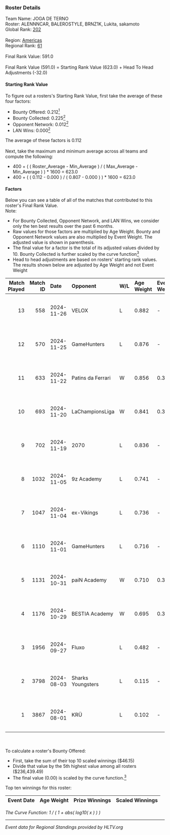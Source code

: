 ### Roster Details<br />
Team Name: JOGA DE TERNO<br />
Roster: ALENNNCAR, BALEROSTYLE, BRNZ1K, Lukita, sakamoto<br />
Global Rank: [202](../../standings_global_2025_01_13.md)<br />
<br />
Region: [Americas]( ../../standings_americas_2025_01_13.md)<br />
Regional Rank: [61]( ../../standings_americas_2025_01_13.md)<br />
<br />
Final Rank Value:  591.0<br />
<br />
Final Rank Value (591.0) = Starting Rank Value (623.0) + Head To Head Adjustments (-32.0)<br />

#### Starting Rank Value<br />
To figure out a rosters's Starting Rank Value, first take the average of these four factors:<br />
- Bounty Offered: 0.212[<sup>1</sup>](#table2)
- Bounty Collected: 0.225[<sup>2</sup>](#table1)
- Opponent Network: 0.012[<sup>2</sup>](#table1)
- LAN Wins: 0.000[<sup>2</sup>](#table1)

The average of these factors is 0.112<br />
<br />
Next, take the maximum and minimum average across all teams and compute the following:<br />
- 400 + ( ( Roster_Average - Min_Average ) / ( Max_Average - Min_Average ) ) * 1600 = 623.0
- 400 + ( ( 0.112 - 0.000 ) / ( 0.807 - 0.000 ) ) * 1600 = 623.0


#### Factors<br />
Below you can see a table of all of the matches that contributed to this roster's Final Rank Value.<br />
Note:<br />

- For Bounty Collected, Opponent Network, and LAN Wins, we consider only the ten best results over the past 6 months.
- Raw values for those factors are multiplied by Age Weight. Bounty and Opponent Network values are also multiplied by Event Weight. The adjusted value is shown in parenthesis.
- The final value for a factor is the total of its adjusted values divided by 10. Bounty Collected is further scaled by the curve function[<sup>3</sup>](#curveFunction)
- Head to head adjustments are based on rosters' starting rank values. The results shown below are adjusted by Age Weight and not Event Weight
<span id="table1"></span><br />


| Match Played | Match ID | Date       | Opponent          | W/L | Age Weight | Event Weight | Bounty Collected | Opponent Network | LAN Wins  | H2H Adj. | Roster                                           |
| -: | -: | :- | :- | :- | :- | :- | :- | :- | :- | -: | :- |
|           13 |      558 | 2024-11-26 | VELOX             | L   | 0.882      | -            | -                | -                | -         |   -15.69 | ALENNNCAR, BALEROSTYLE, BRNZ1K, Lukita, sakamoto |
|           12 |      570 | 2024-11-25 | GameHunters       | L   | 0.876      | -            | -                | -                | -         |    -9.48 | ALENNNCAR, BALEROSTYLE, BRNZ1K, Lukita, sakamoto |
|           11 |      633 | 2024-11-22 | Patins da Ferrari | W   | 0.856      | 0.371        | 0.002 (0.001)    | 0.180 (0.057)    | 0 (0.000) |    14.90 | ALENNNCAR, BALEROSTYLE, BRNZ1K, Lukita, sakamoto |
|           10 |      693 | 2024-11-20 | LaChampionsLiga   | W   | 0.841      | 0.371        | 0.009 (0.003)    | 0.121 (0.038)    | 0 (0.000) |    13.47 | ALENNNCAR, BALEROSTYLE, BRNZ1K, Lukita, sakamoto |
|            9 |      702 | 2024-11-19 | 2070              | L   | 0.836      | -            | -                | -                | -         |   -10.97 | ALENNNCAR, BALEROSTYLE, BRNZ1K, Lukita, sakamoto |
|            8 |     1032 | 2024-11-05 | 9z Academy        | L   | 0.741      | -            | -                | -                | -         |   -13.91 | BRNZ1K, lealziNho, Lukita, sakamoto, swarmyzz    |
|            7 |     1047 | 2024-11-04 | ex-Vikings        | L   | 0.736      | -            | -                | -                | -         |    -7.48 | BRNZ1K, lealziNho, Lukita, sakamoto, swarmyzz    |
|            6 |     1110 | 2024-11-01 | GameHunters       | L   | 0.716      | -            | -                | -                | -         |    -8.92 | BRNZ1K, lealziNho, Lukita, sakamoto, swarmyzz    |
|            5 |     1131 | 2024-10-31 | paiN Academy      | W   | 0.710      | 0.371        | 0.000 (0.000)    | 0.114 (0.030)    | 0 (0.000) |     5.15 | BRNZ1K, lealziNho, Lukita, sakamoto, swarmyzz    |
|            4 |     1176 | 2024-10-29 | BESTIA Academy    | W   | 0.695      | 0.371        | 0.000 (0.000)    | 0.000 (0.000)    | 0 (0.000) |     4.89 | BRNZ1K, lealziNho, Lukita, sakamoto, swarmyzz    |
|            3 |     1956 | 2024-09-27 | Fluxo             | L   | 0.482      | -            | -                | -                | -         |    -1.13 | BRNZ1K, lealziNho, Lukita, sakamoto, swarmyzz    |
|            2 |     3798 | 2024-08-03 | Sharks Youngsters | L   | 0.115      | -            | -                | -                | -         |    -1.91 | BRNZ1K, lealziNho, Lukita, sakamoto, swarmyzz    |
|            1 |     3867 | 2024-08-01 | KRÜ               | L   | 0.102      | -            | -                | -                | -         |    -0.94 | BRNZ1K, lealziNho, Lukita, sakamoto, swarmyzz    |

<br />
<span id="table2"></span><br />
To calculate a roster's Bounty Offered:<br />

- First, take the sum of their top 10 scaled winnings ($46.15)
- Divide that value by the 5th highest value among all rosters ($236,439.49)
- The final value (0.00) is scaled by the curve function.[<sup>3</sup>](#curveFunction)

Top ten winnings for this roster:<br />

| Event Date | Age Weight | Prize Winnings | Scaled Winnings |
| :- | -: | :- | :- |


<span id="curveFunction"></span>_The Curve Function: 1 / ( 1 + abs( log10( x ) ) )_<br />

---
_Event data for Regional Standings provided by HLTV.org_<br />
